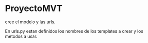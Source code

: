# ProyectoMVT

cree el modelo y las urls. 

En urls.py estan definidos los nombres de los templates a crear y los metodos a usar.